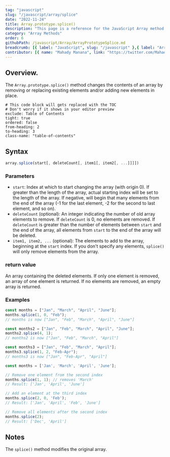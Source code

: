 ```yaml
---
tag: "javascript"
slug: "/javascript/array/splice"
date: "2022-11-24"
title: Array.prototype.splice()
description: "This page is a reference for the JavaScript Array method Array.prototype.splice()."
category: "Array Methods"
order: 6
githubPath: /javascript/Array/ArrayPrototypeSplice.md
breadcrumb: [{ label: "JavaScript", slug: "/javascript" },{ label: "Array Methods", slug: "/javascript/array" }]
contributor: [{ name: "Mahady Manana", link: "https://twitter.com/MahadyManana" }]
---
```





## Overview.

The `Array.prototype.splice()` method changes the contents of an array by removing or replacing existing elements and/or adding new elements in place.


```toc
# This code block will gets replaced with the TOC
# Don't worry if it shows in your editor preview
exclude: Table of Contents
tight: true
ordered: false
from-heading: 2
to-heading: 3
class-name: "table-of-contents"
```


## Syntax

```javascript
array.splice(start[, deleteCount[, item1[, item2[, ...]]]])
```

### Parameters

- `start`: Index at which to start changing the array (with origin 0). If greater than the length of the array, actual starting index will be set to the length of the array. If negative, will begin that many elements from the end of the array (-1 for the last element, -2 for the second to last element, and so on).
- `deleteCount` (optional): An integer indicating the number of old array elements to remove. If `deleteCount` is 0, no elements are removed. If `deleteCount` is greater than the number of elements between `start` and the end of the array, all elements from `start` to the end of the array will be deleted.
- `item1, item2, ...` (optional): The elements to add to the array, beginning at the `start` index. If you don't specify any elements, `splice()` will only remove elements from the array.

### return value

An array containing the deleted elements. If only one element is removed, an array of one element is returned. If no elements are removed, an empty array is returned.

### Examples

```javascript
const months = ["Jan", "March", "April", "June"];
months.splice(1, 0, "Feb");
// months is now ["Jan", "Feb", "March", "April", "June"]

const months2 = ["Jan", "Feb", "March", "April", "June"];
months2.splice(4, 1);
// months2 is now ["Jan", "Feb", "March", "April"]

const months3 = ["Jan", "Feb", "March", "April"];
months3.splice(1, 2, "Feb-Apr");
// months3 is now ["Jan", "Feb-Apr", "April"]

const months = ['Jan', 'March', 'April', 'June'];

// Remove one element from the second index
months.splice(1, 1); // removes 'March'
// Result: ['Jan', 'April', 'June']

// Add an element at the third index
months.splice(2, 0, 'Feb');
// Result: ['Jan', 'April', 'Feb', 'June']

// Remove all elements after the second index
months.splice(2); 
// Result: ['Dec', 'April']
```


## Notes

The `splice()` method modifies the original array.



